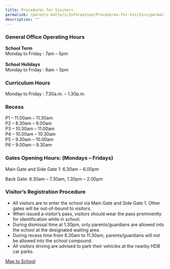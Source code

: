 ```yaml
---
title: Procedures for Visitors
permalink: /parents-matters/Information/Procedures-for-Visitors/permalink/
description: ""
---
```


###  **General Office Operating Hours**
**School Term**  
Monday to Friday : 7am – 5pm<br><br>
**School Holidays**  
Monday to Friday : 8am – 5pm

### **Curriculum Hours**
Monday to Friday : 7.30a.m. – 1.30p.m.

### **Recess**
P1 – 11.00am – 11.30am<br>
P2 – 8.30am – 9.00am<br>
P3 – 10.30am – 11.00am<br>
P4 – 10.00am – 10.30am<br>
P5 – 9.30am – 10.00am<br>
P6 – 9.00am – 9.30am
### **Gates Opening Hours: (Mondays – Fridays)**
Main Gate and Side Gate 1: 6.30am – 6.00pm

Back Gate: 6.30am – 7.30am, 1.30pm – 2.00pm

### **Visitor’s Registration Procedure**
*   All visitors are to enter the school via Main Gate and Side Gate 1. Other gates will be out-of-bound to visitors.
*   When issued a visitor’s pass, visitors should wear the pass prominently for identification while in school.
*   During dismissal time at 1.30pm, only parents/guardians are allowed into the school at the designated waiting area.
*   During recess time from 8.30am to 11.30am, parents/guardians will not be allowed into the school compound.
*   All visitors driving are advised to park their vehicles at the nearby HDB car parks.

[Map to School](https://www.google.com/maps/place/Unity+Primary+School/@1.4003843,103.7460549,17z/data=!4m5!3m4!1s0x0:0x74e5035d50e58a04!8m2!3d1.403245!4d103.74729)